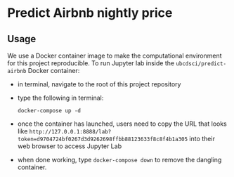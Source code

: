 # Predict Airbnb nightly price

## Usage

We use a Docker container image to make the computational environment for this project reproducible.
To run Jupyter lab inside the `ubcdsci/predict-airbnb` Docker container:

- in terminal, navigate to the root of this project repository
- type the following in terminal:

  ```
  docker-compose up -d
  ```
- once the container has launched, users need to copy the URL that looks like `http://127.0.0.1:8888/lab?token=d9704724bf0267d3d9262698ffbb88123633f8c8f4b1a305` into their web browser to access Jupyter Lab
- when done working, type `docker-compose down` to remove the dangling container.

